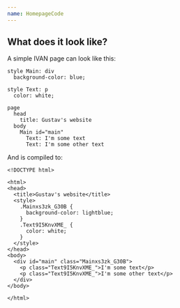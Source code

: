 ```yaml
---
name: HomepageCode
---
```


## What does it look like?

A simple IVAN page can look like this:

```
style Main: div
  background-color: blue;

style Text: p
  color: white;

page
  head
    title: Gustav's website
  body
    Main id="main"
      Text: I'm some text
      Text: I'm some other text
```

And is compiled to:

```
<!DOCTYPE html>

<html>
<head>
  <title>Gustav's website</title>
  <style>
    .Mainxs3zk_G30B {
      background-color: lightblue;
    }
    .Text9I5KnvXME_ {
      color: white;
    }
  </style>
</head>
<body>
  <div id="main" class="Mainxs3zk_G30B">
    <p class="Text9I5KnvXME_">I'm some text</p>
    <p class="Text9I5KnvXME_">I'm some other text</p>
  </div>
</body>

</html>
```
